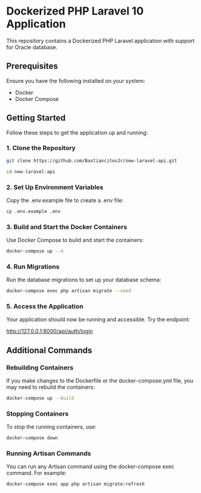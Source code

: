 # Dockerized PHP Laravel 10 Application

This repository contains a Dockerized PHP Laravel application with support for Oracle database.

## Prerequisites

Ensure you have the following installed on your system:

- Docker
- Docker Compose

## Getting Started

Follow these steps to get the application up and running:

### 1. Clone the Repository

```bash
git clone https://github.com/BastiancitosJr/new-laravel-api.git

cd new-laravel-api
```

### 2. Set Up Environment Variables

Copy the .env.example file to create a .env file:

```bash
cp .env.example .env
```

### 3. Build and Start the Docker Containers

Use Docker Compose to build and start the containers:

```bash
docker-compose up --d
```

### 4. Run Migrations

Run the database migrations to set up your database schema:

```bash
docker-compose exec php artisan migrate --seed
```

### 5. Access the Application

Your application should now be running and accessible. Try the endpoint:

http://127.0.0.1:8000/api/auth/login

## Additional Commands

### Rebuilding Containers

If you make changes to the Dockerfile or the docker-compose.yml file, you may need to rebuild the containers:

```bash
docker-compose up --build
```

### Stopping Containers

To stop the running containers, use:

```bash
docker-compose down
```

### Running Artisan Commands

You can run any Artisan command using the docker-compose exec command. For example:

```bash
docker-compose exec app php artisan migrate:refresh
```
